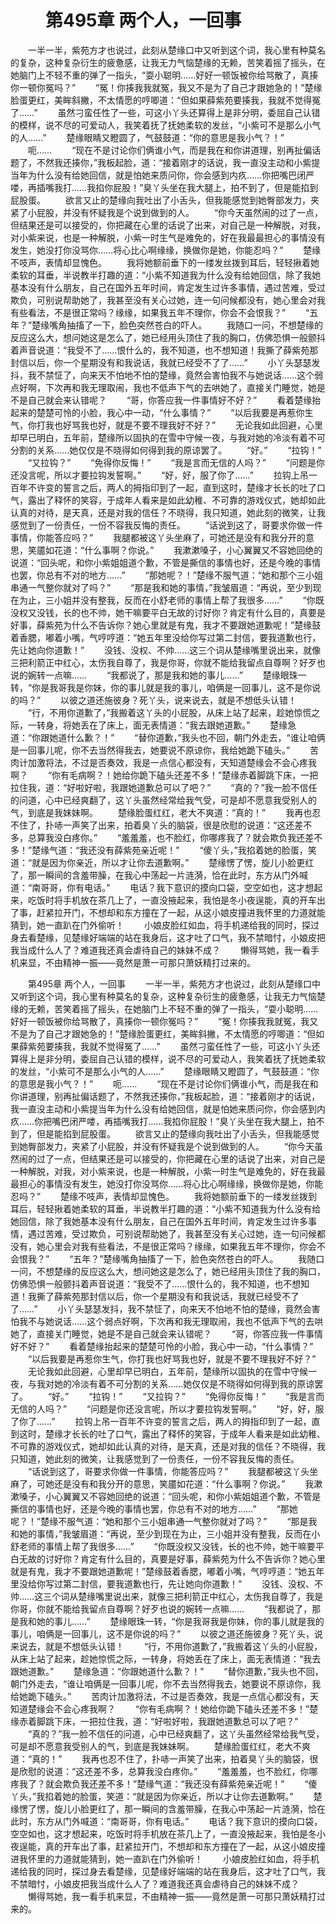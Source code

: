 # 　　第495章 两个人，一回事
　　一半一半，紫苑方才也说过，此刻从楚缘口中又听到这个词，我心里有种莫名的复杂，这种复杂衍生的疲惫感，让我无力气恼楚缘的无赖，苦笑着摇了摇头，在她脑门上不轻不重的弹了一指头，“耍小聪明……好好一顿饭被你给骂散了，真揍你一顿你冤吗？”
　　“冤！你揍我我就冤，我又不是为了自己才跟她急的！”楚缘脸蛋更红，美眸斜撇，不太情愿的哼唧道：“但如果薛紫苑要揍我，我就不觉得冤了……”
　　虽然刁蛮任性了一些，可这小丫头还算得上是非分明，委屈自己认错的模样，说不尽的可爱动人，我笑着抚了抚她柔软的发丝，“小紫可不是那么小气的人……”
　　楚缘眼睛又瞪圆了，气鼓鼓道：“你的意思是我小气？！”
　　呃……
　　“现在不是讨论你们俩谁小气，而是我在和你讲道理，别再扯偏话题了，不然我还揍你，”我板起脸，道：“接着刚才的话说，我一直没主动和小紫提当年为什么没有给她回信，就是怕她来质问你，你会感到内疚……你把嘴巴闭严喽，再插嘴我打……我掐你屁股！”臭丫头坐在我大腿上，拍不到了，但是能掐到屁股蛋。
　　欲言又止的楚缘向我吐出了小舌头，但我能感觉到她臀部发力，夹紧了小屁股，并没有怀疑我是个说到做到的人。
　　“你今天虽然闹的过了一点，但结果还是可以接受的，你把藏在心里的话说了出来，对自己是一种解脱，对我，对小紫来说，也是一种解脱，小紫一时生气是难免的，好在我最最担心的事情没有发生，她没打你没骂你……将心比心啊缘缘，换做你是她，你能忍吗？”
　　楚缘不吱声，表情却显愧色。
　　我将她额前垂下的一缕发丝拨到耳后，轻轻揪着她柔软的耳垂，半说教半打趣的道：“小紫不知道我为什么没有给她回信，除了我她基本没有什么朋友，自己在国外五年时间，肯定发生过许多事情，遇过苦难，受过欺负，可别说帮助她了，我甚至没有关心过她，连一句问候都没有，她心里会对我有些看法，不是很正常吗？缘缘，如果我五年不理你，你会不会恨我？”
　　“五年？”楚缘嘴角抽搐了一下，脸色突然苍白的吓人。
　　我随口一问，不想楚缘的反应这么大，想问她这是怎么了，她已经用头顶住了我的胸口，仿佛恐惧一般颤抖着声音说道：“我受不了……恨什么的，我不知道，也不想知道！我撕了薛紫苑那封信以后，你一个星期没有和我说话，我就已经受不了了……”
　　小丫头瑟瑟发抖，我不禁怔了，向来天不怕地不怕的楚缘，竟然会害怕我不与她说话……这个弱点好啊，下次再和我无理取闹，我也不低声下气的去哄她了，直接关门睡觉，她是不是自己就会来认错呢？
　　“哥，你答应我一件事情好不好？”
　　看着楚缘抬起来的楚楚可怜的小脸，我心中一动，“什么事情？”
　　“以后我要是再惹你生气，你打我也好骂我也好，就是不要不理我好不好？”
　　无论我如此回避，心里却早已明白，五年前，楚缘所以固执的在雪中守候一夜，与我对她的冷淡有着不可分割的关系……她仅仅是不晓得如何得到我的原谅罢了。
　　“好。”
　　“拉钩！”
　　“又拉钩？”
　　“免得你反悔！”
　　“我是言而无信的人吗？”
　　“问题是你还没言呢，所以才要拉钩发誓啊。”
　　“好，好，服了你了……”
　　拉钩上吊一百年不许变的誓言之后，两人的拇指印到了一起，直到这时，楚缘才长长的吐了口气，露出了释怀的笑容，于成年人看来是如此幼稚、不可靠的游戏仪式，她却如此认真的对待，是天真，还是对我的信任？不晓得，我只知道，她此刻的微笑，让我感觉到了一份责任，一份不容我反悔的责任。
　　“话说到这了，哥要求你做一件事情，你能答应吗？”
　　我腿都被这丫头坐麻了，可她还是没有和我分开的意思，笑靥如花道：“什么事啊？你说。”
　　我漱漱嗓子，小心翼翼又不容她回绝的说道：“回头呢，和你小紫姐姐道个歉，不管是撕信的事情也好，还是今晚的事情也罢，你总有不对的地方……”
　　“那她呢？！”楚缘不服气道：“她和那个三小姐串通一气整你就对了吗？”
　　“那是我和她的事情，”我皱眉道：“再说，至少到现在为止，三小姐并没有整我，反而在小舒老师的事情上帮了我很多……”
　　“你既没权又没钱，长的也不帅，她干嘛要平白无故的讨好你？肯定有什么目的，真要是好事，薛紫苑为什么不告诉你？她心里就是有鬼，我才不要跟她道歉呢！”楚缘鼓着香腮，嘟着小嘴，气哼哼道：“她五年里没给你写过第二封信，要我道歉也行，先让她向你道歉！”
　　没钱、没权、不帅……这三个词从楚缘嘴里说出来，就像三把利箭正中红心，太伤我自尊了，我是你哥，你就不能给我留点自尊啊？好歹也说的婉转一点嘛……
　　“我都说了，那是我和她的事儿……”
　　楚缘眼珠一转，“你是我哥我是你妹，你的事儿就是我的事儿，咱俩是一回事儿，这不是你说的吗？”
　　以彼之道还施彼身？死丫头，说来说去，就是不想低头认错！
　　“行，不用你道歉了，”我搬着这丫头的小屁股，从床上站了起来，趁她惊慌之际，一转身，将她丢在了床上，面无表情道：“我去跟她道歉。”
　　楚缘急道：“你跟她道什么歉？！”
　　“替你道歉，”我头也不回，朝门外走去，“谁让咱俩是一回事儿呢，你不去当然得我去，她要说不原谅你，我给她跪下磕头。”
　　苦肉计加激将法，不过是否奏效，我是一点信心都没有，天知道楚缘会不会心疼我啊？
　　“你有毛病啊？！她给你跪下磕头还差不多！”楚缘赤着脚跳下床，一把拉住我，道：“好啦好啦，我跟她道歉总可以了吧？”
　　“真的？”我一脸不信任的问道，心中已经爽翻了，这丫头虽然经常给我气受，可是却不愿意我受别人的气，到底是我妹妹啊。
　　楚缘脸蛋红红，老大不爽道：“真的！”
　　我再也忍不住了，扑哧一声笑了出来，拍着臭丫头的脑袋，很是欣慰的说道：“这还差不多，总算我没白疼你。”
　　“羞羞羞，也不脸红，你哪疼我了？就会欺负我还差不多！”楚缘气道：“我还没有薛紫苑亲近呢！”
　　“傻丫头，”我掐着她的脸蛋，笑道：“就是因为你亲近，所以才让你去道歉啊。”
　　楚缘愣了愣，旋儿小脸更红了，那一瞬间的含羞带臊，在我心中荡起一片涟漪，恰在此时，东方从门外喊道：“南哥哥，你有电话。”
　　电话？我下意识的摸向口袋，空空如也，这才想起来，吃饭时将手机放在茶几上了，一直没掖起来，我怕是冬小夜逞能，真的开车出了事，赶紧拉开门，不想却和东方撞在了一起，从这小娘皮撞进我怀里的力道就能猜到，她一直趴在门外偷听！
　　小娘皮脸红如血，将手机递给我的同时，探过身去看楚缘，见楚缘好端端的站在我身后，这才吐了口气，我不禁暗忖，小娘皮把我当成什么人了？难道我还真会虐待自己的妹妹不成？
　　懒得骂她，我一看手机来显，不由精神一振——竟然是萧一可那只萧妖精打过来的。

　　第495章 两个人，一回事
　　一半一半，紫苑方才也说过，此刻从楚缘口中又听到这个词，我心里有种莫名的复杂，这种复杂衍生的疲惫感，让我无力气恼楚缘的无赖，苦笑着摇了摇头，在她脑门上不轻不重的弹了一指头，“耍小聪明……好好一顿饭被你给骂散了，真揍你一顿你冤吗？”
　　“冤！你揍我我就冤，我又不是为了自己才跟她急的！”楚缘脸蛋更红，美眸斜撇，不太情愿的哼唧道：“但如果薛紫苑要揍我，我就不觉得冤了……”
　　虽然刁蛮任性了一些，可这小丫头还算得上是非分明，委屈自己认错的模样，说不尽的可爱动人，我笑着抚了抚她柔软的发丝，“小紫可不是那么小气的人……”
　　楚缘眼睛又瞪圆了，气鼓鼓道：“你的意思是我小气？！”
　　呃……
　　“现在不是讨论你们俩谁小气，而是我在和你讲道理，别再扯偏话题了，不然我还揍你，”我板起脸，道：“接着刚才的话说，我一直没主动和小紫提当年为什么没有给她回信，就是怕她来质问你，你会感到内疚……你把嘴巴闭严喽，再插嘴我打……我掐你屁股！”臭丫头坐在我大腿上，拍不到了，但是能掐到屁股蛋。
　　欲言又止的楚缘向我吐出了小舌头，但我能感觉到她臀部发力，夹紧了小屁股，并没有怀疑我是个说到做到的人。
　　“你今天虽然闹的过了一点，但结果还是可以接受的，你把藏在心里的话说了出来，对自己是一种解脱，对我，对小紫来说，也是一种解脱，小紫一时生气是难免的，好在我最最担心的事情没有发生，她没打你没骂你……将心比心啊缘缘，换做你是她，你能忍吗？”
　　楚缘不吱声，表情却显愧色。
　　我将她额前垂下的一缕发丝拨到耳后，轻轻揪着她柔软的耳垂，半说教半打趣的道：“小紫不知道我为什么没有给她回信，除了我她基本没有什么朋友，自己在国外五年时间，肯定发生过许多事情，遇过苦难，受过欺负，可别说帮助她了，我甚至没有关心过她，连一句问候都没有，她心里会对我有些看法，不是很正常吗？缘缘，如果我五年不理你，你会不会恨我？”
　　“五年？”楚缘嘴角抽搐了一下，脸色突然苍白的吓人。
　　我随口一问，不想楚缘的反应这么大，想问她这是怎么了，她已经用头顶住了我的胸口，仿佛恐惧一般颤抖着声音说道：“我受不了……恨什么的，我不知道，也不想知道！我撕了薛紫苑那封信以后，你一个星期没有和我说话，我就已经受不了了……”
　　小丫头瑟瑟发抖，我不禁怔了，向来天不怕地不怕的楚缘，竟然会害怕我不与她说话……这个弱点好啊，下次再和我无理取闹，我也不低声下气的去哄她了，直接关门睡觉，她是不是自己就会来认错呢？
　　“哥，你答应我一件事情好不好？”
　　看着楚缘抬起来的楚楚可怜的小脸，我心中一动，“什么事情？”
　　“以后我要是再惹你生气，你打我也好骂我也好，就是不要不理我好不好？”
　　无论我如此回避，心里却早已明白，五年前，楚缘所以固执的在雪中守候一夜，与我对她的冷淡有着不可分割的关系……她仅仅是不晓得如何得到我的原谅罢了。
　　“好。”
　　“拉钩！”
　　“又拉钩？”
　　“免得你反悔！”
　　“我是言而无信的人吗？”
　　“问题是你还没言呢，所以才要拉钩发誓啊。”
　　“好，好，服了你了……”
　　拉钩上吊一百年不许变的誓言之后，两人的拇指印到了一起，直到这时，楚缘才长长的吐了口气，露出了释怀的笑容，于成年人看来是如此幼稚、不可靠的游戏仪式，她却如此认真的对待，是天真，还是对我的信任？不晓得，我只知道，她此刻的微笑，让我感觉到了一份责任，一份不容我反悔的责任。
　　“话说到这了，哥要求你做一件事情，你能答应吗？”
　　我腿都被这丫头坐麻了，可她还是没有和我分开的意思，笑靥如花道：“什么事啊？你说。”
　　我漱漱嗓子，小心翼翼又不容她回绝的说道：“回头呢，和你小紫姐姐道个歉，不管是撕信的事情也好，还是今晚的事情也罢，你总有不对的地方……”
　　“那她呢？！”楚缘不服气道：“她和那个三小姐串通一气整你就对了吗？”
　　“那是我和她的事情，”我皱眉道：“再说，至少到现在为止，三小姐并没有整我，反而在小舒老师的事情上帮了我很多……”
　　“你既没权又没钱，长的也不帅，她干嘛要平白无故的讨好你？肯定有什么目的，真要是好事，薛紫苑为什么不告诉你？她心里就是有鬼，我才不要跟她道歉呢！”楚缘鼓着香腮，嘟着小嘴，气哼哼道：“她五年里没给你写过第二封信，要我道歉也行，先让她向你道歉！”
　　没钱、没权、不帅……这三个词从楚缘嘴里说出来，就像三把利箭正中红心，太伤我自尊了，我是你哥，你就不能给我留点自尊啊？好歹也说的婉转一点嘛……
　　“我都说了，那是我和她的事儿……”
　　楚缘眼珠一转，“你是我哥我是你妹，你的事儿就是我的事儿，咱俩是一回事儿，这不是你说的吗？”
　　以彼之道还施彼身？死丫头，说来说去，就是不想低头认错！
　　“行，不用你道歉了，”我搬着这丫头的小屁股，从床上站了起来，趁她惊慌之际，一转身，将她丢在了床上，面无表情道：“我去跟她道歉。”
　　楚缘急道：“你跟她道什么歉？！”
　　“替你道歉，”我头也不回，朝门外走去，“谁让咱俩是一回事儿呢，你不去当然得我去，她要说不原谅你，我给她跪下磕头。”
　　苦肉计加激将法，不过是否奏效，我是一点信心都没有，天知道楚缘会不会心疼我啊？
　　“你有毛病啊？！她给你跪下磕头还差不多！”楚缘赤着脚跳下床，一把拉住我，道：“好啦好啦，我跟她道歉总可以了吧？”
　　“真的？”我一脸不信任的问道，心中已经爽翻了，这丫头虽然经常给我气受，可是却不愿意我受别人的气，到底是我妹妹啊。
　　楚缘脸蛋红红，老大不爽道：“真的！”
　　我再也忍不住了，扑哧一声笑了出来，拍着臭丫头的脑袋，很是欣慰的说道：“这还差不多，总算我没白疼你。”
　　“羞羞羞，也不脸红，你哪疼我了？就会欺负我还差不多！”楚缘气道：“我还没有薛紫苑亲近呢！”
　　“傻丫头，”我掐着她的脸蛋，笑道：“就是因为你亲近，所以才让你去道歉啊。”
　　楚缘愣了愣，旋儿小脸更红了，那一瞬间的含羞带臊，在我心中荡起一片涟漪，恰在此时，东方从门外喊道：“南哥哥，你有电话。”
　　电话？我下意识的摸向口袋，空空如也，这才想起来，吃饭时将手机放在茶几上了，一直没掖起来，我怕是冬小夜逞能，真的开车出了事，赶紧拉开门，不想却和东方撞在了一起，从这小娘皮撞进我怀里的力道就能猜到，她一直趴在门外偷听！
　　小娘皮脸红如血，将手机递给我的同时，探过身去看楚缘，见楚缘好端端的站在我身后，这才吐了口气，我不禁暗忖，小娘皮把我当成什么人了？难道我还真会虐待自己的妹妹不成？
　　懒得骂她，我一看手机来显，不由精神一振——竟然是萧一可那只萧妖精打过来的。
